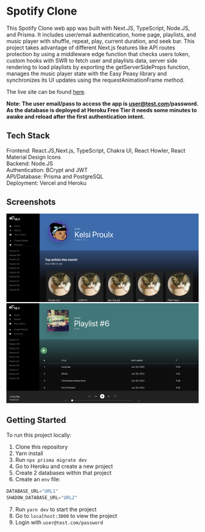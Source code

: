 # Spotify Clone

This Spotify Clone web app was built with Next.JS, TypeScript, Node.JS, and Prisma. It includes user/email authentication, home page, playlists, and music player with shuffle, repeat, play, current duration, and seek bar. This project takes advantage of different Next.js features like API routes protection by using a middleware edge function that checks users token, custom hooks with SWR to fetch user and playlists data, server side rendering to load playlists by exporting the getServerSideProps function, manages the music player state with the Easy Peasy library and synchronizes its UI updates using the requestAnimationFrame method.

The live site can be found [here](https://spotify-clone-kelsi2.vercel.app/signin).

**Note: The user email/pass to access the app is user@test.com/password. As the database is deployed at Heroku Free Tier it needs some minutes to awake and reload after the first authentication intent.**

## Tech Stack

Frontend: React.JS,Next.js, TypeScript, Chakra UI, React Howler, React Material Design Icons<br />
Backend: Node.JS<br />
Authentication: BCrypt and JWT<br />
API/Database: Prisma and PostgreSQL<br />
Deployment: Vercel and Heroku<br />

## Screenshots

!["Home screen"](docs/home.png)
!["Playlist"](docs/playlist.png)

## Getting Started

To run this project locally:

1. Clone this repository
2. Yarn install
3. Run `npx prisma migrate dev`
4. Go to Heroku and create a new project 
5. Create 2 databases within that project
6. Create an `env` file:
```js
DATABASE_URL="URL1"
SHADOW_DATABASE_URL="URL2"
```
7. Run `yarn dev` to start the project
8. Go to `localhost:3000` to view the project
9. Login with `user@test.com/password`

